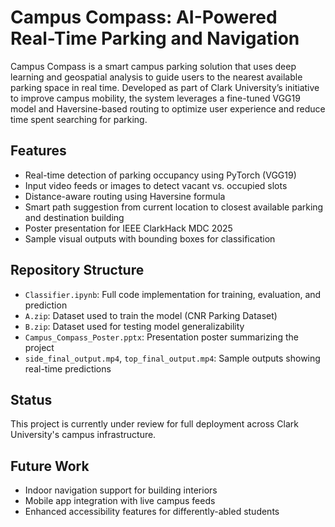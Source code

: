 # Campus Compass: AI-Powered Real-Time Parking and Navigation
Campus Compass is a smart campus parking solution that uses deep learning and geospatial analysis to guide users to the nearest available parking space in real time. Developed as part of Clark University’s initiative to improve campus mobility, the system leverages a fine-tuned VGG19 model and Haversine-based routing to optimize user experience and reduce time spent searching for parking.

## Features
- Real-time detection of parking occupancy using PyTorch (VGG19)
- Input video feeds or images to detect vacant vs. occupied slots
- Distance-aware routing using Haversine formula
- Smart path suggestion from current location to closest available parking and destination building
- Poster presentation for IEEE ClarkHack MDC 2025
- Sample visual outputs with bounding boxes for classification

## Repository Structure
- `Classifier.ipynb`: Full code implementation for training, evaluation, and prediction
- `A.zip`: Dataset used to train the model (CNR Parking Dataset)
- `B.zip`: Dataset used for testing model generalizability
- `Campus_Compass_Poster.pptx`: Presentation poster summarizing the project
- `side_final_output.mp4`, `top_final_output.mp4`: Sample outputs showing real-time predictions

## Status
This project is currently under review for full deployment across Clark University's campus infrastructure.

## Future Work
- Indoor navigation support for building interiors
- Mobile app integration with live campus feeds
- Enhanced accessibility features for differently-abled students
